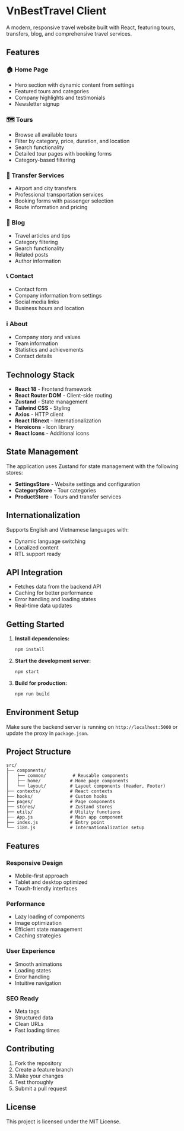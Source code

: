 # VnBestTravel Client

A modern, responsive travel website built with React, featuring tours, transfers, blog, and comprehensive travel services.

## Features

### 🏠 **Home Page**

- Hero section with dynamic content from settings
- Featured tours and categories
- Company highlights and testimonials
- Newsletter signup

### 🗺️ **Tours**

- Browse all available tours
- Filter by category, price, duration, and location
- Search functionality
- Detailed tour pages with booking forms
- Category-based filtering

### 🚗 **Transfer Services**

- Airport and city transfers
- Professional transportation services
- Booking forms with passenger selection
- Route information and pricing

### 📝 **Blog**

- Travel articles and tips
- Category filtering
- Search functionality
- Related posts
- Author information

### 📞 **Contact**

- Contact form
- Company information from settings
- Social media links
- Business hours and location

### ℹ️ **About**

- Company story and values
- Team information
- Statistics and achievements
- Contact details

## Technology Stack

- **React 18** - Frontend framework
- **React Router DOM** - Client-side routing
- **Zustand** - State management
- **Tailwind CSS** - Styling
- **Axios** - HTTP client
- **React I18next** - Internationalization
- **Heroicons** - Icon library
- **React Icons** - Additional icons

## State Management

The application uses Zustand for state management with the following stores:

- **SettingsStore** - Website settings and configuration
- **CategoryStore** - Tour categories
- **ProductStore** - Tours and transfer services

## Internationalization

Supports English and Vietnamese languages with:

- Dynamic language switching
- Localized content
- RTL support ready

## API Integration

- Fetches data from the backend API
- Caching for better performance
- Error handling and loading states
- Real-time data updates

## Getting Started

1. **Install dependencies:**

   ```bash
   npm install
   ```

2. **Start the development server:**

   ```bash
   npm start
   ```

3. **Build for production:**
   ```bash
   npm run build
   ```

## Environment Setup

Make sure the backend server is running on `http://localhost:5000` or update the proxy in `package.json`.

## Project Structure

```
src/
├── components/
│   ├── common/          # Reusable components
│   ├── home/           # Home page components
│   └── layout/         # Layout components (Header, Footer)
├── contexts/           # React contexts
├── hooks/              # Custom hooks
├── pages/              # Page components
├── stores/             # Zustand stores
├── utils/              # Utility functions
├── App.js              # Main app component
├── index.js            # Entry point
└── i18n.js             # Internationalization setup
```

## Features

### Responsive Design

- Mobile-first approach
- Tablet and desktop optimized
- Touch-friendly interfaces

### Performance

- Lazy loading of components
- Image optimization
- Efficient state management
- Caching strategies

### User Experience

- Smooth animations
- Loading states
- Error handling
- Intuitive navigation

### SEO Ready

- Meta tags
- Structured data
- Clean URLs
- Fast loading times

## Contributing

1. Fork the repository
2. Create a feature branch
3. Make your changes
4. Test thoroughly
5. Submit a pull request

## License

This project is licensed under the MIT License.
